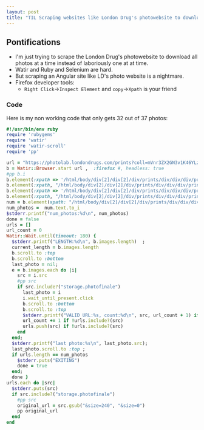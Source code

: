 ```yaml
---
layout: post
title: "TIL Scraping websites like London Drug's photowebsite to download all photos instead of laboriously one at a time with Ruby and Watir using Selenium is too hard."
---
```


## Pontifications

* I'm just trying to scrape the London Drug's photowebsite to download all photos at a time instead of laboriously one at at time.
* Watir and Ruby and Selenium are hard.
* But scraping an Angular site like LD's photo website is a nightmare.
* Firefox developer tools:
    * ```Right Click```->```Inspect Element``` and ```copy```->```Xpath``` is your friend

### Code

Here is my non working code that only gets 32 out of 37 photos:

```ruby
#!/usr/bin/env ruby
require 'rubygems'
require 'watir'
require 'watir-scroll'
require 'pp'

url = "https://photolab.londondrugs.com/prints?coll=mVnr3ZX2GN3v1K46YLzyJxjo"
b = Watir::Browser.start url ,  :firefox #, headless: true
#pp b.i
b.element(:xpath => '/html/body/div[2]/div[2]/div/prints/div/div/div/prints-photos/div/div/div[1]/div[2]/div[2]/photos-view/div/div[1]/photos-toolbar/div/div[1]/div/button').wait_until_present.click
b.element(:xpath, "/html/body/div[2]/div[2]/div/prints/div/div/div/prints-photos/div/div/div[1]/div[2]/div[2]/photos-view/div/div[1]/photos-toolbar/div/div[1]/div/ul/li[2]/div[2]/span").wait_until_present.click
b.element(:xpath => '/html/body/div[2]/div[2]/div/prints/div/div/div/prints-photos/div/div/div[1]/div[2]/div[2]/photos-view/div/div[1]/photos-toolbar/div/div[1]/div/button').wait_until_present.click
b.element(:xpath, "/html/body/div[2]/div[2]/div/prints/div/div/div/prints-photos/div/div/div[1]/div[2]/div[2]/photos-view/div/div[1]/photos-toolbar/div/div[1]/div/ul/li[1]/div[2]/span").wait_until_present.click
num = b.element(xpath: "/html/body/div[2]/div[2]/div/prints/div/div/div/prints-photos/div/div/div[1]/div[1]/collections-view/div/div[1]/div[1]/div[3]/ul/li[2]/div/div[2]/div[1]")
num_photos =  num.text.to_i
$stderr.printf("num_photos:%d\n", num_photos)
done = false
urls = []
url_count = 0
Watir::Wait.until(timeout: 180) {
  $stderr.printf("LENGTH:%d\n", b.images.length)  ;
  current_length = b.images.length
  b.scroll.to :top
  b.scroll.to :bottom
  last_photo = nil;
  e = b.images.each do |i|
    src = i.src
    #pp src
    if src.include?("storage.photofinale")
      last_photo = i
      i.wait_until_present.click
      b.scroll.to :bottom
      b.scroll.to :top
      $stderr.printf("VALID URL:%s, count:%d\n", src, url_count + 1) if !urls.include?(src)
      url_count += 1 if !urls.include?(src)
      urls.push(src) if !urls.include?(src)
    end
  end;
  $stderr.printf("last photo:%s\n", last_photo.src);
  last_photo.scroll.to :top ;
  if urls.length == num_photos
    $stderr.puts("EXITING")
    done = true
  end;
  done }
urls.each do |src|
  $stderr.puts(src)
  if src.include?("storage.photofinale")
    #pp src
    original_url = src.gsub("&size=240", "&size=0")
    pp original_url
  end
end
```